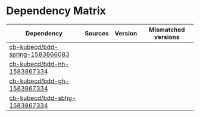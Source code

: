 # Dependency Matrix

Dependency | Sources | Version | Mismatched versions
---------- | ------- | ------- | -------------------
[cb-kubecd/bdd-spring-1583866083](https://github.com/cb-kubecd/bdd-spring-1583866083.git) |  | []() | 
[cb-kubecd/bdd-nh-1583867334](https://github.com/cb-kubecd/bdd-nh-1583867334.git) |  | []() | 
[cb-kubecd/bdd-gh-1583867334](https://github.com/cb-kubecd/bdd-gh-1583867334.git) |  | []() | 
[cb-kubecd/bdd-sbhg-1583867334](https://github.com/cb-kubecd/bdd-sbhg-1583867334.git) |  | []() | 
